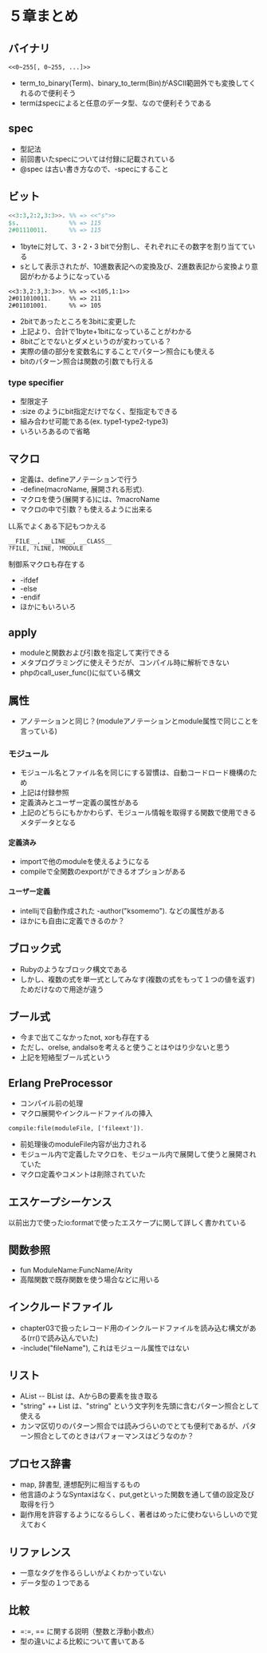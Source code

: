 # ５章まとめ

## バイナリ
```
<<0~255[, 0~255, ...]>>
```

* term_to_binary(Term)、binary_to_term(Bin)がASCII範囲外でも変換してくれるので便利そう
* termはspecによると任意のデータ型、なので便利そうである

## spec
* 型記法
* 前回書いたspecについては付録に記載されている
* @spec は古い書き方なので、-specにすること

## ビット
```erl
<<3:3,2:2,3:3>>. %% => <<"s">>
$s.              %% => 115
2#01110011.      %% => 115
```

* 1byteに対して、3・2・3 bitで分割し、それぞれにその数字を割り当てている
* sとして表示されたが、10進数表記への変換及び、2進数表記から変換より意図がわかるようになっている

```
<<3:3,2:3,3:3>>. %% => <<105,1:1>>
2#011010011.     %% => 211
2#01101001.      %% => 105
```

* 2bitであったところを3bitに変更した
* 上記より、合計で1byte+1bitになっていることがわかる
* 8bitごとでないとダメというのが変わっている？
* 実際の値の部分を変数名にすることでパターン照合にも使える
* bitのパターン照合は関数の引数でも行える

### type specifier
* 型限定子
* :size のようにbit指定だけでなく、型指定もできる
* 組み合わせ可能である(ex. type1-type2-type3)
* いろいろあるので省略

## マクロ
* 定義は、defineアノテーションで行う
* -define(macroName, 展開される形式).
* マクロを使う(展開する)には、?macroName
* マクロの中で引数？も使えるように出来る

LL系でよくある下記もつかえる

```
__FILE__, __LINE__, __CLASS__
?FILE, ?LINE, ?MODULE
```

制御系マクロも存在する

* -ifdef
* -else
* -endif
* ほかにもいろいろ

## apply
* moduleと関数および引数を指定して実行できる
* メタプログラミングに使えそうだが、コンパイル時に解析できない
* phpのcall_user_func()に似ている構文

## 属性
* アノテーションと同じ？(moduleアノテーションとmodule属性で同じことを言っている)

### モジュール
* モジュール名とファイル名を同じにする習慣は、自動コードロード機構のため
* 上記は付録参照
* 定義済みとユーザー定義の属性がある
* 上記のどちらにもかかわらず、モジュール情報を取得する関数で使用できるメタデータとなる

#### 定義済み
* importで他のmoduleを使えるようになる
* compileで全関数のexportができるオプションがある

#### ユーザー定義
* intellijで自動作成された -author("ksomemo"). などの属性がある
* ほかにも自由に定義できるのか？

## ブロック式
* Rubyのようなブロック構文である
* しかし、複数の式を単一式としてみなす(複数の式をもって１つの値を返す)ためだけなので用途が違う

## ブール式
* 今まで出てこなかったnot, xorも存在する
* ただし、orelse, andalsoを考えると使うことはやはり少ないと思う
* 上記を短絡型ブール式という

## Erlang PreProcessor
* コンパイル前の処理
* マクロ展開やインクルードファイルの挿入

```
compile:file(moduleFile, ['fileext']).
```

* 前処理後のmoduleFile内容が出力される
* モジュール内で定義したマクロを、モジュール内で展開して使うと展開されていた
* マクロ定義やコメントは削除されていた

## エスケープシーケンス
以前出力で使ったio:formatで使ったエスケープに関して詳しく書かれている

## 関数参照
* fun ModuleName:FuncName/Arity
* 高階関数で既存関数を使う場合などに用いる

## インクルードファイル
* chapter03で扱ったレコード用のインクルードファイルを読み込む構文がある(rr()で読み込んでいた)
* -include("fileName"), これはモジュール属性ではない

## リスト
* AList -- BList は、AからBの要素を抜き取る
* "string" ++ List は、"string" という文字列を先頭に含むパターン照合として使える
* カンマ区切りのパターン照合では読みづらいのでとても便利であるが、パターン照合としてのときはパフォーマンスはどうなのか？

## プロセス辞書
* map, 辞書型, 連想配列に相当するもの
* 他言語のようなSyntaxはなく、put,getといった関数を通して値の設定及び取得を行う
* 副作用を許容するようになるらしく、著者はめったに使わないらしいので覚えておく

## リファレンス
* 一意なタグを作るらしいがよくわかっていない
* データ型の１つである

## 比較
* =:=, == に関する説明（整数と浮動小数点）
* 型の違いによる比較について書いてある
